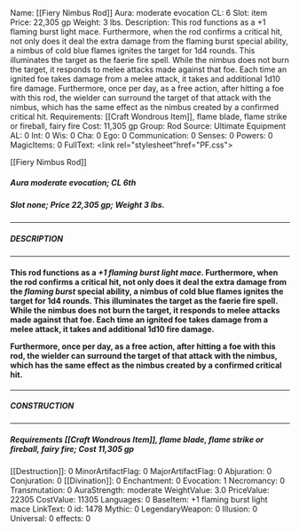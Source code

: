 Name: [[Fiery Nimbus Rod]]
Aura: moderate evocation
CL: 6
Slot: item
Price: 22,305 gp
Weight: 3 lbs.
Description: This rod functions as a +1 flaming burst light mace. Furthermore, when the rod confirms a critical hit, not only does it deal the extra damage from the flaming burst special ability, a nimbus of cold blue flames ignites the target for 1d4 rounds. This illuminates the target as the faerie fire spell. While the nimbus does not burn the target, it responds to melee attacks made against that foe. Each time an ignited foe takes damage from a melee attack, it takes and additional 1d10 fire damage. Furthermore, once per day, as a free action, after hitting a foe with this rod, the wielder can surround the target of that attack with the nimbus, which has the same effect as the nimbus created by a confirmed critical hit.
Requirements: [[Craft Wondrous Item]], flame blade, flame strike or fireball, fairy fire
Cost: 11,305 gp
Group: Rod
Source: Ultimate Equipment
AL: 0
Int: 0
Wis: 0
Cha: 0
Ego: 0
Communication: 0
Senses: 0
Powers: 0
MagicItems: 0
FullText: <link rel="stylesheet"href="PF.css"><div class="heading"><p class="alignleft">[[Fiery Nimbus Rod]]</p><div style="clear: both;"></div></div><div><h5><b>Aura </b>moderate evocation; <b>CL </b>6th</h5><h5><b>Slot </b>none; <b>Price </b>22,305 gp; <b>Weight </b>3 lbs.</h5></div><hr/><div><h5><b>DESCRIPTION</b></h5></div><hr/><div><h4><p>This rod functions as a <i>+1 <i>flaming burst</i> light mace</i>. Furthermore, when the rod confirms a critical hit, not only does it deal the extra damage from the <i>flaming burst</i> special ability, a nimbus of cold blue flames ignites the target for 1d4 rounds. This illuminates the target as the faerie fire spell. While the nimbus does not burn the target, it responds to melee attacks made against that foe. Each time an ignited foe takes damage from a melee attack, it takes and additional 1d10 fire damage. </p><p>Furthermore, once per day, as a free action, after hitting a foe with this rod, the wielder can surround the target of that attack with the nimbus, which has the same effect as the nimbus created by a confirmed critical hit.</p></h4></div><hr/><div><h5><b>CONSTRUCTION</b></h5></div><hr/><div><h5><b>Requirements </b>[[Craft Wondrous Item]], <i>flame blade</i>, <i>flame strike or fireball</i>, <i>fairy fire</i>; <b>Cost </b>11,305 gp</h5></div>
[[Destruction]]: 0
MinorArtifactFlag: 0
MajorArtifactFlag: 0
Abjuration: 0
Conjuration: 0
[[Divination]]: 0
Enchantment: 0
Evocation: 1
Necromancy: 0
Transmutation: 0
AuraStrength: moderate
WeightValue: 3.0
PriceValue: 22305
CostValue: 11305
Languages: 0
BaseItem: +1 flaming burst light mace
LinkText: 0
id: 1478
Mythic: 0
LegendaryWeapon: 0
Illusion: 0
Universal: 0
effects: 0
